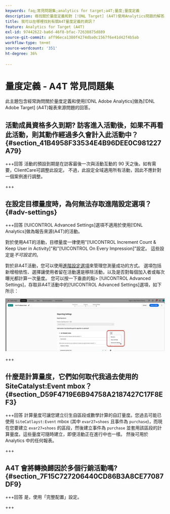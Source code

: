 ```yaml
---
keywords: faq;常見問題集;analytics for target;a4T;量度;量度定義
description: 尋找關於量度定義和對 [!DNL Target] (A4T)使用Analytics問題的解答。 A4T可讓您將Analytics報告與Adobe [!DNL Target] 活動搭配使用。
title: 我可以在哪裡找到有關A4T量度定義的資訊？
feature: Analytics for Target (A4T)
exl-id: 97442622-ba6d-46f8-bfac-72638875d889
source-git-commit: aff96eca1380f4274dba0c1567f6e41d42f4b5ab
workflow-type: tm+mt
source-wordcount: '351'
ht-degree: 36%

---
```


# 量度定義 - A4T 常見問題集

此主題包含經常詢問關於量度定義和使用[!DNL Adobe Analytics]做為[!DNL Adobe Target] (A4T)報表來源問題的回答。

## 活動成員資格多久到期? 訪客進入活動後，如果不再看此活動，則其動作經過多久會計入此活動中？ {#section_41B4958F33534E4B96DEE0C981227A79}

+++回答
活動的預設到期是在訪客最後一次與活動互動的 90 天之後。如有需要，ClientCare可調整此設定。 不過，此設定全域適用所有活動，因此不應針對一個案例進行調整。

+++

## 在設定目標量度時，為何無法存取進階設定選項？ {#adv-settings}

+++回答
[!UICONTROL Advanced Settings]選項不適用於使用[!DNL Analytics]做為報告來源(A4T)的活動。

對於使用A4T的活動，目標量度一律使用&quot;[!UICONTROL Increment Count & Keep User in Activity]&quot;和&quot;[!UICONTROL On Every Impression]&quot;設定。 這些設定是&#x200B;*不可設定的*。

對於非A4T活動，您可以使用[進階設定選項](/help/main/c-activities/r-success-metrics/success-metrics.md#section_7CE95A2FA8F5438E936C365A6D43BC5B)來管理您測量成功的方式。 選項包括新增相依性、選擇讓使用者留在活動還是移除活動，以及是否對每個加入者或每次曝光都計算一次量度。 您可以按一下垂直的點> [!UICONTROL Advanced Settings]，存取非A4T活動中的[!UICONTROL Advanced Settings]選項，如下所示：

![進階設定](/help/main/c-activities/r-success-metrics/assets/advanced-settings.png)

+++

## 什麼是計算量度，它們如何取代我過去使用的SiteCatalyst:Event mbox？ {#section_D59F4719E6B94758A2187427C17F8EF3}

+++回答
計算量度可讓您建立衍生自區段或數學計算的自訂量度。您過去可能已使用 `SiteCatlayst:Event` mbox (其中 `evar27=shoes` 且事件為 `purchase`)，而現在您要建立 `evar27=shoes` 的區段，然後建立事件為 `purchase` 並套用該區段的計算量度。這些量度可隨時建立，即便活動正在進行中也一樣。 然後可用於 Analytics 中的任何報表。

+++

## A4T 會將轉換歸因於多個行銷活動嗎? {#section_7F15C727206440CD86B3A8CE77087DF9}

+++回答
是，使用「完整配置」設定。

+++
